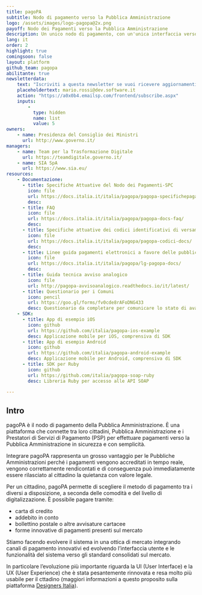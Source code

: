 ```yaml
---
title: pagoPA
subtitle: Nodo di pagamento verso la Pubblica Amministrazione
logo: /assets/images/logo-pagopa@2x.png
payoff: Nodo dei Pagamenti verso la Pubblica Amministrazione
description: Un unico nodo di pagamento, con un'unica interfaccia verso il cittadino, per pagare dai tributi alla gita scolastica dei figli con carte di credito, bonifici o anche via app.
lang: it
order: 2
highlight: true
comingsoon: false
layout: platform
github_team: pagopa
abilitante: true
newsletterdata:
    text: "Iscriviti a questa newsletter se vuoi ricevere aggiornamenti e novità su pagoPA."
    placeholdertext: mario.rossi@dev.software.it
    action: "https://a0x0b4.emailsp.com/frontend/subscribe.aspx"
    inputs:
        - 
          type: hidden
          name: list
          value: 5
owners:
    - name: Presidenza del Consiglio dei Ministri
      url: http://www.governo.it/
managers:
    - name: Team per la Trasformazione Digitale
      url: https://teamdigitale.governo.it/
    - name: SIA SpA
      url: https://www.sia.eu/
resources:
    - Documentazione:
      - title: Specifiche Attuative del Nodo dei Pagamenti-SPC
        icon: file
        url: https://docs.italia.it/italia/pagopa/pagopa-specifichepagamenti-docs/
        desc: 
      - title: FAQ
        icon: file
        url: https://docs.italia.it/italia/pagopa/pagopa-docs-faq/
        desc: 
      - title: Specifiche attuative dei codici identificativi di versamento, riversamento e rendicondazione
        icon: file
        url: https://docs.italia.it/italia/pagopa/pagopa-codici-docs/
        desc: 
      - title: Linee guida pagamenti elettronici a favore delle pubbliche amministrazioni e dei gestori di pubblici servizi
        icon: file
        url: https://docs.italia.it/italia/pagopa/lg-pagopa-docs/
        desc: 
      - title: Guida tecnica avviso analogico
        icon: file
        url: http://pagopa-avvisoanalogico.readthedocs.io/it/latest/
      - title: Questionario per i Comuni
        icon: pencil
        url: https://goo.gl/forms/fv0cde8rAFoDNG433
        desc: Questionario da completare per comunicare lo stato di avanzamento relativo al progetto pagoPA e i piani di attivazione dei vari servizi
    - SDK:
      - title: App di esempio iOS
        icon: github
        url: https://github.com/italia/pagopa-ios-example
        desc: Applicazione mobile per iOS, comprensiva di SDK
      - title: App di esempio Android
        icon: github
        url: https://github.com/italia/pagopa-android-example
        desc: Applicazione mobile per Android, comprensiva di SDK
      - title: SDK per Ruby
        icon: github
        url: https://github.com/italia/pagopa-soap-ruby
        desc: Libreria Ruby per accesso alle API SOAP

---
```


## Intro
pagoPA è il nodo di pagamento della Pubblica Amministrazione. È una piattaforma che connette tra loro cittadini, Pubblica Amministrazione e i Prestatori di Servizi di Pagamento (PSP) per effettuare pagamenti verso la Pubblica Amministrazione in sicurezza e con semplicità.

Integrare pagoPA rappresenta un grosso vantaggio per le Pubbliche Amministrazioni perché i pagamenti vengono accreditati in tempo reale, vengono correttamente rendicontati e di conseguenza può immediatamente essere rilasciato al cittadino la quietanza con valore legale.

Per un cittadino, pagoPA permette di scegliere il metodo di pagamento tra i diversi a disposizione, a seconda delle comodità e del livello di digitalizzazione. È possibile pagare tramite:

- carta di credito
- addebito in conto
- bollettino postale o altre avvisature cartacee
- forme innovative di pagamenti presenti sul mercato

Stiamo facendo evolvere il sistema in una ottica di mercato integrando canali di pagamento innovativi ed evolvendo l’interfaccia utente e le funzionalità del sistema verso gli standard consolidati sul mercato.

In particolare l’evoluzione più importante riguarda la UI (User Interface) e la UX (User Experience) che è stata pesantemente rinnovata e resa molto più usabile per il cttadino (maggiori informazioni a questo proposito sulla piattaforma [Designers Italia](https://designers.italia.it/progetti/pagopa/)).
